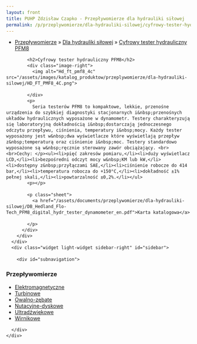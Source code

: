 ```yaml
---
layout: front
title: PUHP Zdzisław Czapko - Przepływomierze dla hydrauliki siłowej
permalink: /p/przeplywomierze/dla-hydrauliki-silowej/cyfrowy-tester-hydrauliczny-pfm8/
---
```


<div id="content">
  <div class="wrapper-with-color-background">
    <div class="content-area-blog blog-background-sidebar-right">
      <div class="mainarea-left" id="mainarea">
        <div class="blogpost-blog3">
          <div class="post-content">
            <ul class="meta">
<li>
<a href="/p/przeplywomierze">Przepływomierze</a>
»
<a href="/p/przeplywomierze/dla-hydrauliki-silowej">Dla hydrauliki siłowej</a>
»
<a href="/p/przeplywomierze/dla-hydrauliki-silowej/cyfrowy-tester-hydrauliczny-pfm8">Cyfrowy tester hydrauliczny PFM8</a>
</li>
</ul>

            <h2>Cyfrowy tester hydrauliczny PFM8</h2>
            <div class="image-right">
              <img alt="Hd_ft_pmf8_4c" src="/assets/images/katalog_produktow/przeplywomierze/dla-hydrauliki-silowej/HD_FT_PMF8_4C.png">

            </div>
            <p>
              Seria testerów PFM8 to kompaktowe, lekkie, przenośne urządzenia do szybkiej diagnostyki stacjonarnych i&nbsp;przenośnych układów hydraulicznych wyposażone w dynamometr. Testery charakteryzują się laboratoryjną dokładnością i&nbsp;dostarczają jednoczesnego odczytu przepływu, ciśnienia, temperatury i&nbsp;mocy. Każdy tester wyposażony jest w&nbsp;dwa wyświetlacze które wyświetlają przepływ z&nbsp;temperaturą oraz ciśnienie i&nbsp;moc. Testery standardowo wyposażone są w&nbsp;ręcznie sterowany zawór obciążający. <br><br>Cechy: </p><ul><li>pięć zakresów pomiaru,</li><li>duży wyświetlacz LCD,</li><li>bezpośredni odczyt mocy w&nbsp;KM lub kW,</li><li>dostępny z&nbsp;przyłączami SAE,</li><li>ciśnienie robocze do 414 bar,</li><li>temperatura robocza do +150°C,</li><li>dokładność ±1% pełnej skali,</li><li>powtarzalność ±0,2%.</li></ul>
            <p></p>
            
            <p class="sheet">
              <a href="/assets/documents/przeplywomierze/dla-hydrauliki-silowej/DB_Hedland_Flo-Tech_PFM8_digital_hydr_tester_dynamometer_en.pdf">Karta katalogowa</a>

            </p>
          </div>
        </div>
      </div>
      <div class="widget light-widget sidebar-right" id="sidebar">
        
        <div id="subnavigation">
<h3>Przepływomierze</h3>
<ul class="subcategories">
<li class="category"><a href="/p/przeplywomierze/elektromagnetyczne">Elektromagnetyczne</a></li>
<li class="category"><a href="/p/przeplywomierze/turbinowe">Turbinowe</a></li>
<li class="category"><a href="/p/przeplywomierze/owalno-zebate">Owalno-zębate</a></li>
<li class="category"><a href="/p/przeplywomierze/nutacyjne-dyskowe">Nutacyjne-dyskowe</a></li>
<li class="category"><a href="/p/przeplywomierze/ultradzwiekowe">Ultradźwiękowe</a></li>
<li class="category"><a href="/p/przeplywomierze/wirnikowe">Wirnikowe</a></li>
<!--
<li class="category"><a href="/p/przeplywomierze/wirowe">Wirowe</a></li>
<li class="category"><a href="/p/przeplywomierze/o-zmiennym-przekroju">O zmiennym przekroju</a></li>
<li class="category"><a href="/p/przeplywomierze/dla-hydrauliki-silowej">Dla hydrauliki siłowej</a></li>
<li class="category"><a href="/p/przeplywomierze/zwezkowe-i-roznicowo-cisnieniowe">Zwężkowe i różnicowo-ciśnieniowe</a></li>
-->
</ul>
<!--
<h3>Zawory regulacyjne</h3>
<ul class="subcategories">
<li class="category"><a href="/p/zawory-regulacyjne/male-zawory-regulacyjne">Małe zawory regulacyjne</a></li>
<li class="category"><a href="/p/zawory-regulacyjne/zawory-procesowe">Zawory procesowe</a></li>
<li class="category"><a href="/p/zawory-regulacyjne/zawory-w-wykonaniu-higienicznym">Zawory w wykonaniu higienicznym</a></li>
</ul>
<h3>API Industry</h3>
<ul class="subcategories">
<li class="category"><a href="/p/api-industry/czujniki-przemyslowe">Czujniki przemysłowe</a></li>
<div class="light-widget">
<ul class="products">
<li class="product"><a href="/p/api-industry/czujniki-przemyslowe/uts-ultradzwiekowy-sygnalizator-poziomu">UTS™ - Ultradźwiękowy sygnalizator poziomu</a></li>
<li class="product"><a href="/p/api-industry/czujniki-przemyslowe/tla-alarmowy-czujnik-poziomu">TLA™  - Alarmowy czujnik poziomu</a></li>
<li class="product"><a href="/p/api-industry/czujniki-przemyslowe/tgd-czujnik-poziomu-cieczy-temperatury-cisnienia-i-gestosci">TGD™ - Czujnik poziomu cieczy, temperatury, ciśnienia i gęstości</a></li>
<li class="product"><a href="/p/api-industry/czujniki-przemyslowe/tgd-l-pomiar-poziomu">TGD-L™ - Pomiar poziomu</a></li>
<li class="product"><a href="/p/api-industry/czujniki-przemyslowe/tgd-t-pomiar-temperatury">TGD-T™ - Pomiar temperatury</a></li>
<li class="product"><a href="/p/api-industry/czujniki-przemyslowe/tgd-s-pomiar-gestosci">TGD-S™ - Pomiar gęstości</a></li>
<li class="product"><a href="/p/api-industry/czujniki-przemyslowe/upt-uniwersalny-przetwornik-cisnienia">UPT™ - Uniwersalny przetwornik ciśnienia</a></li>
<li class="product"><a href="/p/api-industry/czujniki-przemyslowe/utt-uniwersalny-przetwornik-temperatury">UTT™ - Uniwersalny przetwornik temperatury</a></li>
<li class="product"><a href="/p/api-industry/czujniki-przemyslowe/pi-485-przetwornik-hart-sup-sup">PI-485™ - Przetwornik HART<sup>®</sup></a></li>
</ul>
</div>
</ul>
</div>
-->

      </div>
    </div>
  </div>
</div>